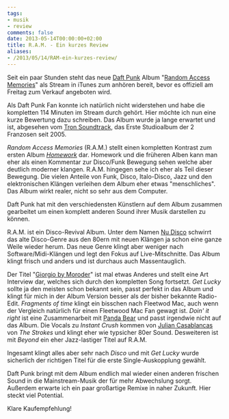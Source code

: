 ```yaml
---
tags:
- musik
- review
comments: false
date: 2013-05-14T00:00:00+02:00
title: R.A.M. - Ein kurzes Review
aliases:
- /2013/05/14/RAM-ein-kurzes-review/
---
```


Seit ein paar Stunden steht das neue [Daft Punk](https://itunes.apple.com/de/artist/daft-punk/id5468295) Album "[Random Access Memories](https://itunes.apple.com/de/album/random-access-memories/id617154241)" als Stream in iTunes zum anhören bereit, bevor es offiziell am Freitag zum Verkauf angeboten wird.

Als Daft Punk Fan konnte ich natürlich nicht widerstehen und habe die kompletten 114 Minuten im Stream durch gehört. Hier möchte ich nun eine kurze Bewertung dazu schreiben. Das Album wurde ja lange erwartet und ist, abgesehen vom [Tron Soundtrack](https://itunes.apple.com/de/album/tron-legacy/id404391362), das Erste Studioalbum der 2 Franzosen seit 2005.

*Random Access Memories* (R.A.M.) stellt einen kompletten Kontrast zum ersten Album *[Homework](https://itunes.apple.com/de/album/homework/id17523648)* dar. Homework und die früheren Alben kann man eher als einen Kommentar zur Disco/Funk Bewegung sehen welche aber deutlich moderner klangen. R.A.M. hingegen sehe ich eher als Teil dieser Bewegung. Die vielen Anteile von Funk, Disco, Italo-Disco, Jazz und den elektronischen Klängen verleihen dem Album eher etwas "menschliches". Das Album wirkt realer, nicht so sehr aus dem Computer.

Daft Punk hat mit den verschiedensten Künstlern auf dem Album zusammen gearbeitet um einen komplett anderen Sound ihrer Musik darstellen zu können.

R.A.M. ist ein Disco-Revival Album. Unter dem Namen [Nu Disco](http://en.wikipedia.org/wiki/Nu_Disco "Nu Disco") schwirrt das alte Disco-Genre aus den 80ern mit neuen Klängen ja schon eine ganze Weile wieder herum. Das neue Genre klingt aber weniger nach Software/Midi-Klängen und legt den Fokus auf Live-Mitschnitte. Das Album klingt frisch und anders und ist durchaus auch Massentauglich.

Der Titel "[Giorgio by Moroder](http://de.wikipedia.org/wiki/Giorgio_Moroder)" ist mal etwas Anderes und stellt eine Art Interview dar, welches sich durch den kompletten Song fortsetzt. *Get Lucky* sollte ja den meisten schon bekannt sein, passt perfekt in das Album und klingt für mich in der Album Version besser als der bisher bekannte Radio-Edit.
*Fragments of time* klingt ein bisschen nach Fleetwod Mac, auch wenn der Vergleich natürlich für einen Fleetwood Mac Fan gewagt ist. *Doin' it right* ist eine Zusammenarbeit mit [Panda Bear](http://en.wikipedia.org/wiki/Panda_Bear_(musician)) und passt irgendwie nicht auf das Album. Die Vocals zu *Instant Crush* kommen von [Julian Casablancas](http://de.wikipedia.org/wiki/Julian_Casablancas) von *The Strokes* und klingt eher wie typsicher 80er Sound. Desweiteren ist mit *Beyond* ein eher Jazz-lastiger Titel auf R.A.M.

Ingesamt klingt alles aber sehr nach *Disco* und mit *Get Lucky* wurde sicherlich der richtigen Titel für die erste Single-Auskopplung gewählt.

Daft Punk bringt mit dem Album endlich mal wieder einen anderen frischen Sound in die Mainstream-Musik der für mehr Abwechslung sorgt. Außerdem erwarte ich ein paar großartige Remixe in naher Zukunft. Hier steckt viel Potential.

Klare Kaufempfehlung!
